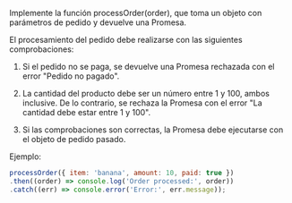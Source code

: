 Implemente la función processOrder(order), que toma un objeto con parámetros de pedido y devuelve una Promesa.

El procesamiento del pedido debe realizarse con las siguientes comprobaciones:

1. Si el pedido no se paga, se devuelve una Promesa rechazada con el error "Pedido no pagado".

2. La cantidad del producto debe ser un número entre 1 y 100, ambos inclusive.
De lo contrario, se rechaza la Promesa con el error "La cantidad debe estar entre 1 y 100".

3. Si las comprobaciones son correctas, la Promesa debe ejecutarse con el objeto de pedido pasado.

Ejemplo:

```js
processOrder({ item: 'banana', amount: 10, paid: true })
.then((order) => console.log('Order processed:', order))
.catch((err) => console.error('Error:', err.message));
```